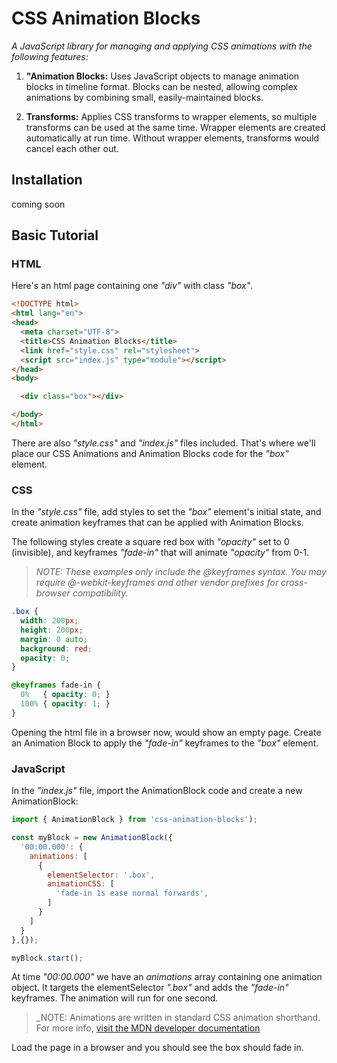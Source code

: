 # CSS Animation Blocks
_A JavaScript library for managing and applying CSS animations with the following features:_

1. **"Animation Blocks:** Uses JavaScript objects to manage animation blocks in timeline format. Blocks can be nested, allowing complex animations by combining small, easily-maintained blocks.

2. **Transforms:** Applies CSS transforms to wrapper elements, so multiple transforms can be used at the same time. Wrapper elements are created automatically at run time. Without wrapper elements, transforms would cancel each other out.

## Installation
coming soon

## Basic Tutorial

### HTML
Here's an html page containing one _"div"_ with class _"box"_.


```html
<!DOCTYPE html>
<html lang="en">
<head>
  <meta charset="UTF-8">
  <title>CSS Animation Blocks</title>
  <link href="style.css" rel="stylesheet">
  <script src="index.js" type="module"></script>
</head>
<body>

  <div class="box"></div>

</body>
</html>
```

There are also _"style.css"_ and _"index.js"_ files included. That's where we'll place our CSS Animations and Animation Blocks code for the _"box"_ element.

### CSS
In the _"style.css"_ file, add styles to set the _"box"_ element's initial state, and create animation keyframes that can be applied with Animation Blocks.

The following styles create a square red box with _"opacity"_ set to 0 (invisible), and keyframes _"fade-in"_ that will animate _"opacity"_ from 0-1.

> _NOTE: These examples only include the @keyframes syntax. You may require @-webkit-keyframes and other vendor prefixes for cross-browser compatibility._

```CSS
.box {
  width: 200px;
  height: 200px;
  margin: 0 auto;
  background: red;
  opacity: 0;
}

@keyframes fade-in {
  0%   { opacity: 0; }
  100% { opacity: 1; }    
}
```

Opening the html file in a browser now, would show an empty page. Create an Animation Block to apply the _"fade-in"_ keyframes to the _"box"_ element.

### JavaScript
In the _"index.js"_ file, import the AnimationBlock code and create a new AnimationBlock:

```JavaScript
import { AnimationBlock } from 'css-animation-blocks');

const myBlock = new AnimationBlock({
  '00:00.000': {
    animations: [
      {
        elementSelector: '.box',
        animationCSS: [
          'fade-in 1s ease normal forwards',
        ]
      }
    ]
  }
},{});

myBlock.start();
```

At time _"00:00.000"_ we have an _animations_ array containing one animation object. It targets the elementSelector _".box"_ and adds the _"fade-in"_ keyframes. The animation will run for one second.

> _NOTE: Animations are written in standard CSS animation shorthand. For more info, [visit the MDN developer documentation](https://developer.mozilla.org/en-US/docs/Web/CSS/animation)

Load the page in a browser and you should see the box should fade in.
